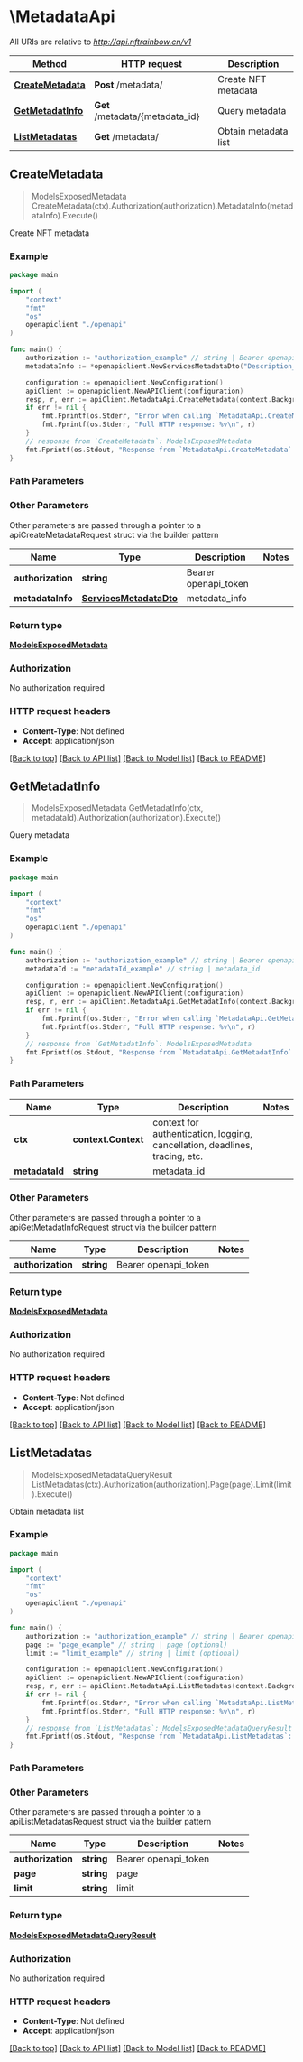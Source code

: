 # \MetadataApi

All URIs are relative to *http://api.nftrainbow.cn/v1*

Method | HTTP request | Description
------------- | ------------- | -------------
[**CreateMetadata**](MetadataApi.md#CreateMetadata) | **Post** /metadata/ | Create NFT metadata
[**GetMetadatInfo**](MetadataApi.md#GetMetadatInfo) | **Get** /metadata/{metadata_id} | Query metadata
[**ListMetadatas**](MetadataApi.md#ListMetadatas) | **Get** /metadata/ | Obtain metadata list



## CreateMetadata

> ModelsExposedMetadata CreateMetadata(ctx).Authorization(authorization).MetadataInfo(metadataInfo).Execute()

Create NFT metadata



### Example

```go
package main

import (
    "context"
    "fmt"
    "os"
    openapiclient "./openapi"
)

func main() {
    authorization := "authorization_example" // string | Bearer openapi_token
    metadataInfo := *openapiclient.NewServicesMetadataDto("Description_example", "Image_example", "Name_example") // ServicesMetadataDto | metadata_info

    configuration := openapiclient.NewConfiguration()
    apiClient := openapiclient.NewAPIClient(configuration)
    resp, r, err := apiClient.MetadataApi.CreateMetadata(context.Background()).Authorization(authorization).MetadataInfo(metadataInfo).Execute()
    if err != nil {
        fmt.Fprintf(os.Stderr, "Error when calling `MetadataApi.CreateMetadata``: %v\n", err)
        fmt.Fprintf(os.Stderr, "Full HTTP response: %v\n", r)
    }
    // response from `CreateMetadata`: ModelsExposedMetadata
    fmt.Fprintf(os.Stdout, "Response from `MetadataApi.CreateMetadata`: %v\n", resp)
}
```

### Path Parameters



### Other Parameters

Other parameters are passed through a pointer to a apiCreateMetadataRequest struct via the builder pattern


Name | Type | Description  | Notes
------------- | ------------- | ------------- | -------------
 **authorization** | **string** | Bearer openapi_token | 
 **metadataInfo** | [**ServicesMetadataDto**](ServicesMetadataDto.md) | metadata_info | 

### Return type

[**ModelsExposedMetadata**](ModelsExposedMetadata.md)

### Authorization

No authorization required

### HTTP request headers

- **Content-Type**: Not defined
- **Accept**: application/json

[[Back to top]](#) [[Back to API list]](../README.md#documentation-for-api-endpoints)
[[Back to Model list]](../README.md#documentation-for-models)
[[Back to README]](../README.md)


## GetMetadatInfo

> ModelsExposedMetadata GetMetadatInfo(ctx, metadataId).Authorization(authorization).Execute()

Query metadata



### Example

```go
package main

import (
    "context"
    "fmt"
    "os"
    openapiclient "./openapi"
)

func main() {
    authorization := "authorization_example" // string | Bearer openapi_token
    metadataId := "metadataId_example" // string | metadata_id

    configuration := openapiclient.NewConfiguration()
    apiClient := openapiclient.NewAPIClient(configuration)
    resp, r, err := apiClient.MetadataApi.GetMetadatInfo(context.Background(), metadataId).Authorization(authorization).Execute()
    if err != nil {
        fmt.Fprintf(os.Stderr, "Error when calling `MetadataApi.GetMetadatInfo``: %v\n", err)
        fmt.Fprintf(os.Stderr, "Full HTTP response: %v\n", r)
    }
    // response from `GetMetadatInfo`: ModelsExposedMetadata
    fmt.Fprintf(os.Stdout, "Response from `MetadataApi.GetMetadatInfo`: %v\n", resp)
}
```

### Path Parameters


Name | Type | Description  | Notes
------------- | ------------- | ------------- | -------------
**ctx** | **context.Context** | context for authentication, logging, cancellation, deadlines, tracing, etc.
**metadataId** | **string** | metadata_id | 

### Other Parameters

Other parameters are passed through a pointer to a apiGetMetadatInfoRequest struct via the builder pattern


Name | Type | Description  | Notes
------------- | ------------- | ------------- | -------------
 **authorization** | **string** | Bearer openapi_token | 


### Return type

[**ModelsExposedMetadata**](ModelsExposedMetadata.md)

### Authorization

No authorization required

### HTTP request headers

- **Content-Type**: Not defined
- **Accept**: application/json

[[Back to top]](#) [[Back to API list]](../README.md#documentation-for-api-endpoints)
[[Back to Model list]](../README.md#documentation-for-models)
[[Back to README]](../README.md)


## ListMetadatas

> ModelsExposedMetadataQueryResult ListMetadatas(ctx).Authorization(authorization).Page(page).Limit(limit).Execute()

Obtain metadata list



### Example

```go
package main

import (
    "context"
    "fmt"
    "os"
    openapiclient "./openapi"
)

func main() {
    authorization := "authorization_example" // string | Bearer openapi_token
    page := "page_example" // string | page (optional)
    limit := "limit_example" // string | limit (optional)

    configuration := openapiclient.NewConfiguration()
    apiClient := openapiclient.NewAPIClient(configuration)
    resp, r, err := apiClient.MetadataApi.ListMetadatas(context.Background()).Authorization(authorization).Page(page).Limit(limit).Execute()
    if err != nil {
        fmt.Fprintf(os.Stderr, "Error when calling `MetadataApi.ListMetadatas``: %v\n", err)
        fmt.Fprintf(os.Stderr, "Full HTTP response: %v\n", r)
    }
    // response from `ListMetadatas`: ModelsExposedMetadataQueryResult
    fmt.Fprintf(os.Stdout, "Response from `MetadataApi.ListMetadatas`: %v\n", resp)
}
```

### Path Parameters



### Other Parameters

Other parameters are passed through a pointer to a apiListMetadatasRequest struct via the builder pattern


Name | Type | Description  | Notes
------------- | ------------- | ------------- | -------------
 **authorization** | **string** | Bearer openapi_token | 
 **page** | **string** | page | 
 **limit** | **string** | limit | 

### Return type

[**ModelsExposedMetadataQueryResult**](ModelsExposedMetadataQueryResult.md)

### Authorization

No authorization required

### HTTP request headers

- **Content-Type**: Not defined
- **Accept**: application/json

[[Back to top]](#) [[Back to API list]](../README.md#documentation-for-api-endpoints)
[[Back to Model list]](../README.md#documentation-for-models)
[[Back to README]](../README.md)

